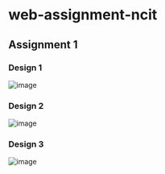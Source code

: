 # web-assignment-ncit

## Assignment 1

### Design 1

![image](https://user-images.githubusercontent.com/57538363/203625532-ea9e6aa5-290f-4825-b383-a343fc469c1a.png)

### Design 2 

![image](https://user-images.githubusercontent.com/57538363/203625639-7502020d-a7de-4043-baee-59f949a9da7a.png)

### Design 3

![image](https://user-images.githubusercontent.com/57538363/203625731-b4480eb8-b2b4-4cda-9419-b1ce69b4ec33.png)
